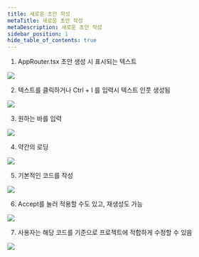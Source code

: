 ```yaml
---
title: 새로운 초안 작성
metaTitle: 새로운 초안 작성
metaDescription: 새로운 초안 작성
sidebar_position: 1
hide_table_of_contents: true
---
```


1. AppRouter.tsx 초안 생성 시 표시되는 텍스트
<div className="img-wrapper">
   <img src={require('@site/static/img/chat-newfile/newfile1.png').default} />
</div>

2. 텍스트를 클릭하거나 Ctrl + I 를 입력시 텍스트 인풋 생성됨
 <div className="img-wrapper">
   <img src={require('@site/static/img/chat-newfile/newfile2.png').default} />
</div>

3. 원하는 바를 입력
<div className="img-wrapper">
   <img src={require('@site/static/img/chat-newfile/newfile3.png').default} />
</div>

4. 약간의 로딩
  <div className="img-wrapper">
   <img src={require('@site/static/img/chat-newfile/newfile4.png').default} />
</div>

5. 기본적인 코드를 작성
<div className="img-wrapper">
   <img src={require('@site/static/img/chat-newfile/newfile5.png').default} />
</div>

6. Accept를 눌러 적용할 수도 있고, 재생성도 가능
<div className="img-wrapper">
   <img src={require('@site/static/img/chat-newfile/newfile6.png').default} />
</div>

7. 사용자는 해당 코드를 기준으로 프로젝트에 적합하게 수정할 수 있음
<div className="img-wrapper">
   <img src={require('@site/static/img/chat-newfile/newfile7.png').default} />
</div>
